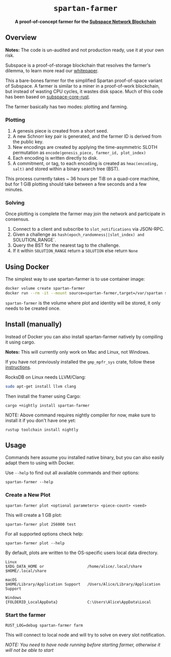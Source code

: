 <div align="center">
  <h1><code>spartan-farmer</code></h1>
  <strong>A proof-of-concept farmer for the <a href="https://subspace.network/">Subspace Network Blockchain</a></strong>
</div>

## Overview
**Notes:** The code is un-audited and not production ready, use it at your own risk.

Subspace is a proof-of-storage blockchain that resolves the farmer's dilemma, to learn more read our [whitepaper](https://drive.google.com/file/d/1v847u_XeVf0SBz7Y7LEMXi72QfqirstL/view). 

This a bare-bones farmer for the simplified Spartan proof-of-space variant of Subspace. A farmer is similar to a miner in a proof-of-work blockchain, but instead of wasting CPU cycles, it wastes disk space. Much of this code has been based on [subspace-core-rust](https://www.github.com/subspace/subspace-core-rust).

The farmer basically has two modes: plotting and farming.

### Plotting
1. A genesis piece is created from a short seed.
2. A new Schnorr key pair is generated, and the farmer ID is derived from the public key.
3. New encodings are created by applying the time-asymmetric SLOTH permutation as `encode(genesis_piece, farmer_id, plot_index)`
4. Each encoding is written directly to disk.
5. A commitment, or tag, to each encoding is created as `hmac(encoding, salt)` and stored within a binary search tree (BST).

This process currently takes ~ 36 hours per TiB on a quad-core machine, but for 1 GiB plotting should take between a few seconds and a few minutes.

### Solving
Once plotting is complete the farmer may join the network and participate in consensus.

1. Connect to a client and subscribe to `slot_notifications` via JSON-RPC.
2. Given a challenge as `hash(epoch_randomness||slot_index) and `SOLUTION_RANGE`.
3. Query the BST for the nearest tag to the challenge.
4. If it within `SOLUTION_RANGE` return a `SOLUTION` else return `None`

## Using Docker
The simplest way to use spartan-farmer is to use container image:
```bash
docker volume create spartan-farmer
docker run --rm -it --mount source=spartan-farmer,target=/var/spartan subspacelabs/spartan-farmer --help
```

`spartan-farmer` is the volume where plot and identity will be stored, it only needs to be created once.

## Install (manually)
Instead of Docker you can also install spartan-farmer natively by compiling it using cargo.

**Notes:** This will currently only work on Mac and Linux, not Windows.

If you have not previously installed the `gmp_mpfr_sys` crate, follow these [instructions](https://docs.rs/gmp-mpfr-sys/1.3.0/gmp_mpfr_sys/index.html#building-on-gnulinux). 

RocksDB on Linux needs LLVM/Clang:
```bash
sudo apt-get install llvm clang
```

Then install the framer using Cargo:
```
cargo +nightly install spartan-farmer
```

NOTE: Above command requires nightly compiler for now, make sure to install it if you don't have one yet:
```
rustup toolchain install nightly
```

## Usage
Commands here assume you installed native binary, but you can also easily adapt them to using with Docker.

Use `--help` to find out all available commands and their options:
```
spartan-farmer --help
```

### Create a New Plot
```
spartan-farmer plot <optional parameters> <piece-count> <seed>
```

This will create a 1 GB plot:
```
spartan-farmer plot 256000 test
```

For all supported options check help:
```
spartan-farmer plot --help
```

By default, plots are written to the OS-specific users local data directory.

```
Linux
$XDG_DATA_HOME or                   /home/alice/.local/share
$HOME/.local/share 

macOS
$HOME/Library/Application Support   /Users/Alice/Library/Application Support

Windows
{FOLDERID_LocalAppData}             C:\Users\Alice\AppData\Local
```

### Start the farmer
```
RUST_LOG=debug spartan-farmer farm
```

This will connect to local node and will try to solve on every slot notification.

*NOTE: You need to have node running before starting farmer, otherwise it will not be able to start*




